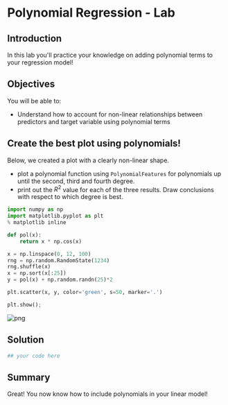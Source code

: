 
# Polynomial Regression - Lab

## Introduction

In this lab you'll practice your knowledge on adding polynomial terms to your regression model! 

## Objectives

You will be able to:

- Understand how to account for non-linear relationships between predictors and target variable using polynomial terms

## Create the best plot using polynomials!

Below, we created a plot with a clearly non-linear shape.

- plot a polynomial function using `PolynomialFeatures` for polynomials up until the second, third and fourth degree.
- print out the $R^2$ value for each of the three results. Draw conclusions with respect to which degree is best.


```python
import numpy as np
import matplotlib.pyplot as plt
% matplotlib inline

def pol(x):
    return x * np.cos(x)

x = np.linspace(0, 12, 100)
rng = np.random.RandomState(1234)
rng.shuffle(x)
x = np.sort(x[:25])
y = pol(x) + np.random.randn(25)*2

plt.scatter(x, y, color='green', s=50, marker='.')

plt.show();
```


![png](index_files/index_7_0.png)


## Solution


```python
## your code here
```

## Summary

Great! You now know how to include polynomials in your linear model!
